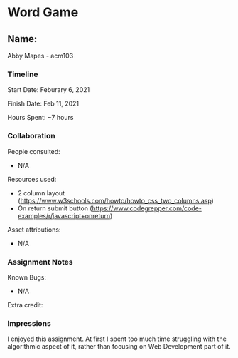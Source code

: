 # Word Game

## Name: 
Abby Mapes - acm103

### Timeline

Start Date: Feburary 6, 2021

Finish Date: Feb 11, 2021

Hours Spent: ~7 hours


### Collaboration

People consulted:
- N/A

Resources used:
- 2 column layout (https://www.w3schools.com/howto/howto_css_two_columns.asp)
- On return submit button (https://www.codegrepper.com/code-examples/r/javascript+onreturn)

Asset attributions:
- N/A

### Assignment Notes

Known Bugs:
- N/A

Extra credit:

### Impressions
I enjoyed this assignment. At first I spent too much time struggling with the algorithmic aspect of it, rather than focusing on Web Development part of it. 